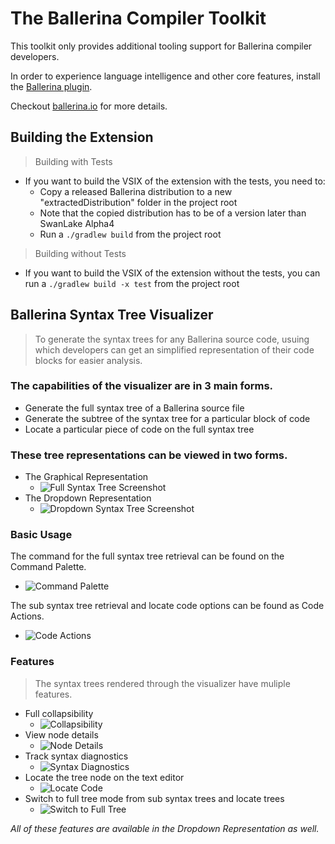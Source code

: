 # The Ballerina Compiler Toolkit

This toolkit only provides additional tooling support for Ballerina compiler developers. 

In order to experience language intelligence and other core features, install the [Ballerina plugin](https://marketplace.visualstudio.com/items?itemName=WSO2.ballerina).

Checkout [ballerina.io](https://ballerina.io/) for more details.

## Building the Extension
> Building with Tests
* If you want to build the VSIX of the extension with the tests, you need to:
    - Copy a released Ballerina distribution to a new "extractedDistribution" folder in the project root
    - Note that the copied distribution has to be of a version later than SwanLake Alpha4
    - Run a ```./gradlew build``` from the project root

> Building without Tests
* If you want to build the VSIX of the extension without the tests, you can run a ```./gradlew build -x test``` from the project root


## Ballerina Syntax Tree Visualizer
> To generate the syntax trees for any Ballerina source code, usuing which developers can get an simplified representation of their code blocks for easier analysis.

### The capabilities of the visualizer are in 3 main forms.
* Generate the full syntax tree of a Ballerina source file    
* Generate the subtree of the syntax tree for a particular block of code
* Locate a particular piece of code on the full syntax tree

### These tree representations can be viewed in two forms.
* The Graphical Representation
    - ![Full Syntax Tree Screenshot](docs/GraphicalTree.png)
* The Dropdown Representation
    - ![Dropdown Syntax Tree Screenshot](docs/DropdownTree.png)

### Basic Usage

The command for the full syntax tree retrieval can be found on the Command Palette.
- ![Command Palette](docs/CommandPalette.gif)

The sub syntax tree retrieval and locate code options can be found as Code Actions.
- ![Code Actions](docs/CodeActions.gif)

### Features
> The syntax trees rendered through the visualizer have muliple features.
* Full collapsibility
    - ![Collapsibility](docs/Collapsible.gif)
* View node details
    - ![Node Details](docs/NodeDetails.gif)
* Track syntax diagnostics
    - ![Syntax Diagnostics](docs/Diagnostics.gif)
* Locate the tree node on the text editor
    - ![Locate Code](docs/LocateCode.gif)
* Switch to full tree mode from sub syntax trees and locate trees
    - ![Switch to Full Tree](docs/SwitchFullTree.gif)    

*All of these features are available in the Dropdown Representation as well.*
